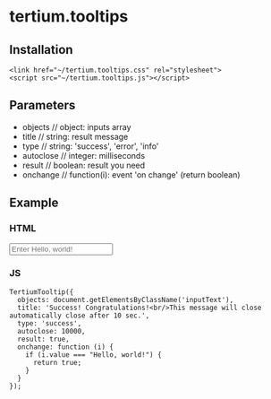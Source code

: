 # tertium.tooltips

## Installation

~~~~
<link href="~/tertium.tooltips.css" rel="stylesheet">
<script src="~/tertium.tooltips.js"></script>
~~~~

## Parameters

* objects // object: inputs array
* title // string: result message
* type // string: 'success', 'error', 'info'
* autoclose // integer: milliseconds
* result // boolean: result you need
* onchange // function(i): event 'on change' (return boolean)

## Example

### HTML

<input type="text" name="itext" class="inputText" placeholder="Enter Hello, world!">

### JS

~~~~
TertiumTooltip({
  objects: document.getElementsByClassName('inputText'),
  title: 'Success! Congratulations!<br/>This message will close automatically close after 10 sec.',
  type: 'success',
  autoclose: 10000,
  result: true,
  onchange: function (i) {
    if (i.value === "Hello, world!") {
      return true;
    }
  }
});
~~~~
